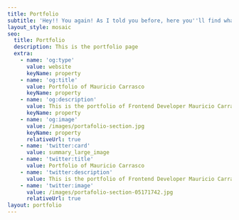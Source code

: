 ```yaml
---
title: Portfolio
subtitle: 'Hey!! You again! As I told you before, here you''ll find what I do recently.'
layout_style: mosaic
seo:
  title: Portfolio
  description: This is the portfolio page
  extra:
    - name: 'og:type'
      value: website
      keyName: property
    - name: 'og:title'
      value: Portfolio of Mauricio Carrasco
      keyName: property
    - name: 'og:description'
      value: This is the portfolio of Frontend Developer Mauricio Carrasco.
      keyName: property
    - name: 'og:image'
      value: /images/portafolio-section.jpg
      keyName: property
      relativeUrl: true
    - name: 'twitter:card'
      value: summary_large_image
    - name: 'twitter:title'
      value: Portfolio of Mauricio Carrasco
    - name: 'twitter:description'
      value: This is the portfolio of Frontend Developer Mauricio Carrasco.
    - name: 'twitter:image'
      value: /images/portafolio-section-05171742.jpg
      relativeUrl: true
layout: portfolio
---
```

